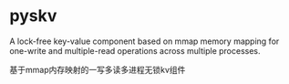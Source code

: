 # pyskv
A lock-free key-value component based on mmap memory mapping for one-write and multiple-read operations across multiple processes.

基于mmap内存映射的一写多读多进程无锁kv组件
